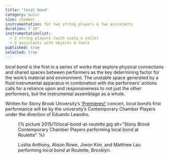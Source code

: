 ```yaml
---
title: 'local bond'
category: music
size: chamber
instrumentation: for two string players & two assistants
duration: 7'30"
instrumentationlist:
  - 2 string players (with viola & cello)
  - 2 assistants with objects & tools
published: true
selected: true
---
```


*local bond* is the first in a series of works that explore physical connections and shared spaces between performers as the key determining factor for the work’s material and environment. The unstable space generated by a fluid instrumental apparatus in combination with the performers’ actions calls for a reliance upon and responsiveness to not just the other performers, but the instrumental assemblage as a whole.

Written for Stony Brook University’s [‘Premieres!’](http://www.stonybrook.edu/commcms/music/premieres/premieres.html) concert, *local bond*’s first performance will be by the university’s Contemporary Chamber Players under the direction of Eduardo Leandro.

<figure>
  {% picture 2015/11/local-bond-at-roulette.jpg alt="Stony Brook Contemporary Chamber Players performing local bond at Roulette" %}

  <figcaption markdown="1">

  Lusha Anthony, Alison Rowe, Jiwon Kim, and Matthew Lau performing *local bond* at Roulette, Brooklyn.

  </figcaption>
</figure>
